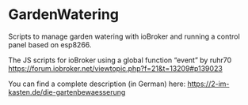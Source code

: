 # GardenWatering
Scripts to manage garden watering with ioBroker and running a control panel based on esp8266.

The JS scripts for ioBroker using a global function “event” 
by ruhr70 https://forum.iobroker.net/viewtopic.php?f=21&t=13209#p139023

You can find a complete description (in German) here: https://2-im-kasten.de/die-gartenbewaesserung
